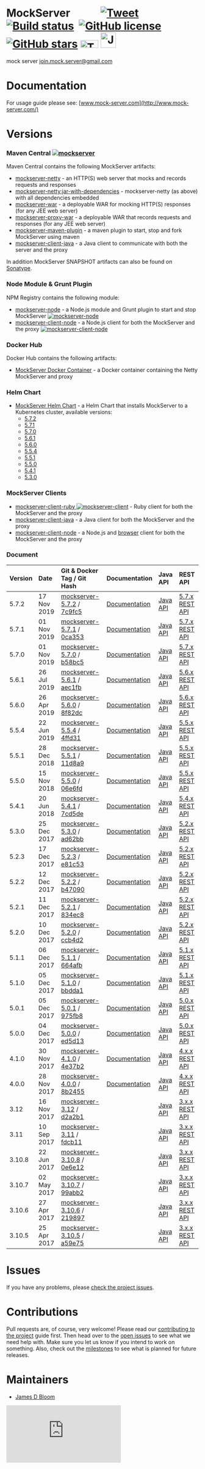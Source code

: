 MockServer &nbsp;&nbsp;&nbsp;&nbsp;&nbsp;&nbsp;&nbsp;&nbsp;&nbsp;&nbsp; [![Tweet](https://img.shields.io/twitter/url/http/shields.io.svg?style=social)](https://twitter.com/intent/tweet?text=Easily%20mock%20any%20system%20you%20integrate%20with%20via%20HTTP%20or%20HTTPS%2C%20or%20analysis%20and%20debug%20systems%20via%20HTTP%20or%20HTTPS%20by%20simple%20transparent%20proxying%20that%20allows%20easy%20inspection%20or%20modification%20of%20in%20flight%20requests&url=http://mock-server.com&hashtags=mock,proxy,http,testing,debug,developers)&nbsp; [![Build status](https://badge.buildkite.com/3b6803f4fe98cb5ed7bf18292a1434f800b53d8fecb92811d8.svg?branch=master&style=square&theme=slack)](https://buildkite.com/mockserver/mockserver)&nbsp; 
[![GitHub license](https://img.shields.io/github/license/jamesdbloom/mockserver.svg)](https://github.com/jamesdbloom/mockserver/blob/master/LICENSE.md)&nbsp; 
[![GitHub stars](https://img.shields.io/github/stars/jamesdbloom/mockserver.svg)](https://github.com/jamesdbloom/mockserver/stargazers) <a href="https://trello.com/b/dsfTCP46/mockserver"><img height="20px" width="47px" src="images/trello_badge.png" alt="Trello Backlog"></a> <a height="40px" width="66px" href="https://join-mock-server-slack.herokuapp.com"><img height="40px" src="http://mock-server.com/images/slack-logo-slim.png" alt="Join Slack"></a>
=====

mock server <join.mock.server@gmail.com>

# Documentation

For usage guide please see: [www.mock-server.com](http://www.mock-server.com/) 

# Versions

### Maven Central [![mockserver](https://maven-badges.herokuapp.com/maven-central/org.mock-server/mockserver-netty/badge.svg?style=flat)](http://search.maven.org/#search%7Cga%7C1%7Cmockserver)

Maven Central contains the following MockServer artifacts:

* [mockserver-netty](https://maven-badges.herokuapp.com/maven-central/org.mock-server/mockserver-netty) - an HTTP(S) web server that mocks and records requests and responses
* [mockserver-netty:jar-with-dependencies](https://maven-badges.herokuapp.com/maven-central/org.mock-server/mockserver-netty) - mockserver-netty (as above) with all dependencies embedded
* [mockserver-war](https://maven-badges.herokuapp.com/maven-central/org.mock-server/mockserver-war) - a deployable WAR for mocking HTTP(S) responses (for any JEE web server)
* [mockserver-proxy-war](https://maven-badges.herokuapp.com/maven-central/org.mock-server/mockserver-proxy-war) - a deployable WAR that records requests and responses (for any JEE web server)
* [mockserver-maven-plugin](https://maven-badges.herokuapp.com/maven-central/org.mock-server/mockserver-maven-plugin) - a maven plugin to start, stop and fork MockServer using maven
* [mockserver-client-java](https://maven-badges.herokuapp.com/maven-central/org.mock-server/mockserver-client-java) - a Java client to communicate with both the server and the proxy

In addition MockServer SNAPSHOT artifacts can also be found on [Sonatype](https://oss.sonatype.org/index.html#nexus-search;quick~org.mock-server).

### Node Module & Grunt Plugin

NPM Registry contains the following module:

* [mockserver-node](https://www.npmjs.org/package/mockserver-node) - a Node.js module and Grunt plugin to start and stop MockServer
    [![mockserver-node](https://nodei.co/npm/mockserver-node.png?downloads=true)](https://www.npmjs.org/package/mockserver-node)
* [mockserver-client-node](https://www.npmjs.org/package/mockserver-client) - a Node.js client for both the MockServer and the proxy 
    [![mockserver-client-node](https://nodei.co/npm/mockserver-client.png?downloads=true)](https://www.npmjs.org/package/mockserver-client)

### Docker Hub

Docker Hub contains the following artifacts:

* [MockServer Docker Container](https://hub.docker.com/r/jamesdbloom/mockserver/) - a Docker container containing the Netty MockServer and proxy

### Helm Chart

* [MockServer Helm Chart](helm/mockserver/README.md) - a Helm Chart that installs MockServer to a Kubernetes cluster, available versions:
  * [5.7.2](http://www.mock-server.com/mockserver-5.7.2.tgz) 
  * [5.7.1](http://www.mock-server.com/mockserver-5.7.1.tgz) 
  * [5.7.0](http://www.mock-server.com/mockserver-5.7.0.tgz) 
  * [5.6.1](http://www.mock-server.com/mockserver-5.6.1.tgz) 
  * [5.6.0](http://www.mock-server.com/mockserver-5.6.0.tgz) 
  * [5.5.4](http://www.mock-server.com/mockserver-5.5.4.tgz) 
  * [5.5.1](http://www.mock-server.com/mockserver-5.5.1.tgz) 
  * [5.5.0](http://www.mock-server.com/mockserver-5.5.0.tgz) 
  * [5.4.1](http://www.mock-server.com/mockserver-5.4.1.tgz) 
  * [5.3.0](http://www.mock-server.com/mockserver-5.3.0.tgz)

### MockServer Clients

* [mockserver-client-ruby ![mockserver-client](https://badge.fury.io/rb/mockserver-client.png)](https://rubygems.org/gems/mockserver-client) - Ruby client for both the MockServer and the proxy 
* [mockserver-client-java](http://search.maven.org/#search%7Cga%7C1%7Cmockserver-client-java) - a Java client for both the MockServer and the proxy 
* [mockserver-client-node](https://www.npmjs.org/package/mockserver-client) - a Node.js and [browser](https://rawgit.com/jamesdbloom/mockserver-client-node/mockserver-5.6.1/mockServerClient.js) client for both the MockServer and the proxy

### Document
Version | Date        | Git & Docker Tag / Git Hash                                                                                                                                                                 | Documentation                                                         | Java API                                                              | REST API
:-------|:------------|:--------------------------------------------------------------------------------------------------------------------------------------------------------------------------------------------|:--------------------------------------------------------------------- |:--------------------------------------------------------------------- |:---------------------------------------------------------------------------------
5.7.2   | 17 Nov 2019 | [mockserver-5.7.2](https://github.com/jamesdbloom/mockserver/tree/mockserver-5.7.2) / [7c9fc5](https://github.com/jamesdbloom/mockserver/commit/7c9fc5e5e831feac71dd68d0341ff089f37cec1e)   | [Documentation](http://mock-server.com)	                            | [Java API](http://mock-server.com/versions/5.7.2/apidocs/index.html)  | [5.7.x REST API](https://app.swaggerhub.com/apis/jamesdbloom/mock-server-openapi/5.7.x)
5.7.1   | 01 Nov 2019 | [mockserver-5.7.1](https://github.com/jamesdbloom/mockserver/tree/mockserver-5.7.1) / [0ca353](https://github.com/jamesdbloom/mockserver/commit/0ca3537023e9e0f9abcb09c92279891cbc0527c7)   | [Documentation](http://mock-server.com)	                            | [Java API](http://mock-server.com/versions/5.7.1/apidocs/index.html)  | [5.7.x REST API](https://app.swaggerhub.com/apis/jamesdbloom/mock-server-openapi/5.7.x)
5.7.0   | 01 Nov 2019 | [mockserver-5.7.0](https://github.com/jamesdbloom/mockserver/tree/mockserver-5.7.0) / [b58bc5](https://github.com/jamesdbloom/mockserver/commit/b58bc589efbc76272a2053a64e774a001f1bb0a2)   | [Documentation](http://mock-server.com)	                            | [Java API](http://mock-server.com/versions/5.7.0/apidocs/index.html)  | [5.7.x REST API](https://app.swaggerhub.com/apis/jamesdbloom/mock-server-openapi/5.7.x)
5.6.1   | 26 Jul 2019 | [mockserver-5.6.1](https://github.com/jamesdbloom/mockserver/tree/mockserver-5.6.1) / [aec1fb](https://github.com/jamesdbloom/mockserver/commit/aec1fbf1e826dc59fe4a19c3331ab6802ec4c3c7)   | [Documentation](https://5-6.mock-server.com)	                        | [Java API](http://mock-server.com/versions/5.6.0/apidocs/index.html)  | [5.6.x REST API](https://app.swaggerhub.com/apis/jamesdbloom/mock-server-openapi/5.6.x)
5.6.0   | 26 Apr 2019 | [mockserver-5.6.0](https://github.com/jamesdbloom/mockserver/tree/mockserver-5.6.0) / [8f82dc](https://github.com/jamesdbloom/mockserver/commit/8f82dc4d37271c3cbfe0b3a1963e91ec3a4ef7a7)   | [Documentation](https://5-6.mock-server.com)	                        | [Java API](http://mock-server.com/versions/5.6.0/apidocs/index.html)  | [5.6.x REST API](https://app.swaggerhub.com/apis/jamesdbloom/mock-server-openapi/5.6.x)
5.5.4   | 22 Jun 2019 | [mockserver-5.5.4](https://github.com/jamesdbloom/mockserver/tree/mockserver-5.5.4) / [4ffd31](https://github.com/jamesdbloom/mockserver/commit/4ffd3162a3250f18d343901b30c3ee71a75b1982)   | [Documentation](https://5-5.mock-server.com)	                        | [Java API](http://mock-server.com/versions/5.5.4/apidocs/index.html)  | [5.5.x REST API](https://app.swaggerhub.com/apis/jamesdbloom/mock-server-openapi/5.5.x)
5.5.1   | 28 Dec 2018 | [mockserver-5.5.1](https://github.com/jamesdbloom/mockserver/tree/mockserver-5.5.1) / [11d8a9](https://github.com/jamesdbloom/mockserver/commit/11d8a96b0eaf07b7fffd29444203503b1cdca653)   | [Documentation](https://5-5.mock-server.com)	                        | [Java API](http://mock-server.com/versions/5.5.1/apidocs/index.html)  | [5.5.x REST API](https://app.swaggerhub.com/apis/jamesdbloom/mock-server-openapi/5.5.x)
5.5.0   | 15 Nov 2018 | [mockserver-5.5.0](https://github.com/jamesdbloom/mockserver/tree/mockserver-5.5.0) / [06e6fd](https://github.com/jamesdbloom/mockserver/commit/06e6fdc4757f13fb5943fc281d5e55dc1c30919d)   | [Documentation](https://5-5.mock-server.com)	                        | [Java API](http://mock-server.com/versions/5.5.0/apidocs/index.html)  | [5.5.x REST API](https://app.swaggerhub.com/apis/jamesdbloom/mock-server-openapi/5.5.x)
5.4.1   | 20 Jun 2018 | [mockserver-5.4.1](https://github.com/jamesdbloom/mockserver/tree/mockserver-5.4.1) / [7cd5de](https://github.com/jamesdbloom/mockserver/commit/7cd5defc7463e8773d011467147a8a0f7e7b4af8)   | [Documentation](https://5-4.mock-server.com)                          | [Java API](http://mock-server.com/versions/5.4.1/apidocs/index.html)  | [5.4.x REST API](https://app.swaggerhub.com/apis/jamesdbloom/mock-server-openapi/5.4.x)
5.3.0   | 25 Dec 2017 | [mockserver-5.3.0](https://github.com/jamesdbloom/mockserver/tree/mockserver-5.3.0) / [ad62bb](https://github.com/jamesdbloom/mockserver/commit/ad62bbc4fdc1470818ffab14630623dc591ead74)   | [Documentation](https://5-3.mock-server.com)                          | [Java API](http://mock-server.com/versions/5.3.0/apidocs/index.html)  | [5.2.x REST API](https://app.swaggerhub.com/apis/jamesdbloom/mock-server-openapi/5.2.x)
5.2.3   | 17 Dec 2017 | [mockserver-5.2.3](https://github.com/jamesdbloom/mockserver/tree/mockserver-5.2.3) / [e81c53](https://github.com/jamesdbloom/mockserver/commit/e81c53852b763f88b2399090ef414f074b3e3d81)   | [Documentation](https://5-2.mock-server.com)                          | [Java API](http://mock-server.com/versions/5.2.3/apidocs/index.html)  | [5.2.x REST API](https://app.swaggerhub.com/apis/jamesdbloom/mock-server-openapi/5.2.x)
5.2.2   | 12 Dec 2017 | [mockserver-5.2.2](https://github.com/jamesdbloom/mockserver/tree/mockserver-5.2.2) / [b47090](https://github.com/jamesdbloom/mockserver/commit/b47090b579d35c7136b84378402ff466db0bfb60)   | [Documentation](https://5-2.mock-server.com)                          | [Java API](http://mock-server.com/versions/5.2.2/apidocs/index.html)  | [5.2.x REST API](https://app.swaggerhub.com/apis/jamesdbloom/mock-server-openapi/5.2.x)
5.2.1   | 11 Dec 2017 | [mockserver-5.2.1](https://github.com/jamesdbloom/mockserver/tree/mockserver-5.2.1) / [834ec8](https://github.com/jamesdbloom/mockserver/commit/834ec8fcac335b10d09183cecfe6dae358a4080c)   | [Documentation](https://5-2.mock-server.com)                          | [Java API](http://mock-server.com/versions/5.2.1/apidocs/index.html)  | [5.2.x REST API](https://app.swaggerhub.com/apis/jamesdbloom/mock-server-openapi/5.2.x)
5.2.0   | 10 Dec 2017 | [mockserver-5.2.0](https://github.com/jamesdbloom/mockserver/tree/mockserver-5.2.0) / [ccb4d2](https://github.com/jamesdbloom/mockserver/commit/ccb4d241b55dcebc9f8abfb3722cadad143f3acf)   | [Documentation](https://5-2.mock-server.com)                          | [Java API](http://mock-server.com/versions/5.2.0/apidocs/index.html)  | [5.2.x REST API](https://app.swaggerhub.com/apis/jamesdbloom/mock-server-openapi/5.2.x)
5.1.1   | 06 Dec 2017 | [mockserver-5.1.1](https://github.com/jamesdbloom/mockserver/tree/mockserver-5.1.1) / [664afb](https://github.com/jamesdbloom/mockserver/commit/664afb2c539333ce89559fb3153e56bc48ba9cb5)   | [Documentation](https://5-1.mock-server.com)                          | [Java API](http://mock-server.com/versions/5.1.1/apidocs/index.html)  | [5.1.x REST API](https://app.swaggerhub.com/apis/jamesdbloom/mock-server-openapi/5.1.x)
5.1.0   | 05 Dec 2017 | [mockserver-5.1.0](https://github.com/jamesdbloom/mockserver/tree/mockserver-5.1.0) / [bbdda1](https://github.com/jamesdbloom/mockserver/commit/bbdda1898eb3f396d56f7268faa6c2a644449ae3)   | [Documentation](https://5-1.mock-server.com)                          | [Java API](http://mock-server.com/versions/5.1.0/apidocs/index.html)  | [5.1.x REST API](https://app.swaggerhub.com/apis/jamesdbloom/mock-server-openapi/5.1.x)
5.0.1   | 05 Dec 2017 | [mockserver-5.0.1](https://github.com/jamesdbloom/mockserver/tree/mockserver-5.0.1) / [975fb8](https://github.com/jamesdbloom/mockserver/commit/975fb8971da1cd32891201733a2bc6aa4080d7ae)   | [Documentation](https://5-0.mock-server.com)                          | [Java API](http://mock-server.com/versions/5.0.1/apidocs/index.html)  | [5.0.x REST API](https://app.swaggerhub.com/apis/jamesdbloom/mock-server-openapi/5.0.x)
5.0.0   | 04 Dec 2017 | [mockserver-5.0.0](https://github.com/jamesdbloom/mockserver/tree/mockserver-5.0.0) / [ed5d13](https://github.com/jamesdbloom/mockserver/commit/ed5d13e863a25e00ab404735e183df2ce4afe635)   | [Documentation](https://5-0.mock-server.com)                          | [Java API](http://mock-server.com/versions/5.0.0/apidocs/index.html)  | [5.0.x REST API](https://app.swaggerhub.com/apis/jamesdbloom/mock-server-openapi/5.0.x)
4.1.0   | 30 Nov 2017 | [mockserver-4.1.0](https://github.com/jamesdbloom/mockserver/tree/mockserver-4.1.0) / [4e37b2](https://github.com/jamesdbloom/mockserver/commit/4e37b27b9b1bc786d0b5f53d5f1a39dd457f5d34)   | [Documentation](https://4-1.mock-server.com)                          | [Java API](http://mock-server.com/versions/4.1.0/apidocs/index.html)  | [4.x.x REST API](https://app.swaggerhub.com/apis/jamesdbloom/mock-server-openapi/4.x.x)
4.0.0   | 28 Nov 2017 | [mockserver-4.0.0](https://github.com/jamesdbloom/mockserver/tree/mockserver-4.0.0) / [8b2455](https://github.com/jamesdbloom/mockserver/commit/8b24553c6b7aabbe4ef5e99b37449330f5b908d7)   | [Documentation](https://4-0.mock-server.com)                          | [Java API](http://mock-server.com/versions/4.0.0/apidocs/index.html)  | [4.x.x REST API](https://app.swaggerhub.com/apis/jamesdbloom/mock-server-openapi/4.x.x)
3.12    | 16 Nov 2017 | [mockserver-3.12](https://github.com/jamesdbloom/mockserver/tree/mockserver-3.12) / [d2a2b1](https://github.com/jamesdbloom/mockserver/commit/d2a2b1b7399e8405f2d19bc105c99a0a26327c61)     |                                                                       | [Java API](http://mock-server.com/versions/3.12/apidocs/index.html)   | [3.x.x REST API](https://app.swaggerhub.com/apis/jamesdbloom/mock-server_api/3.x.x)
3.11    | 10 Sep 2017 | [mockserver-3.11](https://github.com/jamesdbloom/mockserver/tree/mockserver-3.11) / [fdcb11](https://github.com/jamesdbloom/mockserver/commit/fdcb1113ecd075ec7d9b1d065ed778dadebb1772)     |                                                                       | [Java API](http://mock-server.com/versions/3.11/apidocs/index.html)   | [3.x.x REST API](https://app.swaggerhub.com/apis/jamesdbloom/mock-server_api/3.x.x)
3.10.8  | 22 Jun 2017 | [mockserver-3.10.8](https://github.com/jamesdbloom/mockserver/tree/mockserver-3.10.8) / [0e6e12](https://github.com/jamesdbloom/mockserver/commit/0e6e1227f5e3d5d9faa68434d3ed708edee7b9ee) |                                                                       | [Java API](http://mock-server.com/versions/3.10.8/apidocs/index.html) | [3.x.x REST API](https://app.swaggerhub.com/apis/jamesdbloom/mock-server_api/3.x.x)
3.10.7  | 02 May 2017 | [mockserver-3.10.7](https://github.com/jamesdbloom/mockserver/tree/mockserver-3.10.7) / [99abb2](https://github.com/jamesdbloom/mockserver/commit/99abb290e31e9a65706e64a360f4ad318723f0ba) |                                                                       | [Java API](http://mock-server.com/versions/3.10.7/apidocs/index.html) | [3.x.x REST API](https://app.swaggerhub.com/apis/jamesdbloom/mock-server_api/3.x.x)
3.10.6  | 27 Apr 2017 | [mockserver-3.10.6](https://github.com/jamesdbloom/mockserver/tree/mockserver-3.10.6) / [219897](https://github.com/jamesdbloom/mockserver/commit/2198972a3911efcf0fa116f4cdd0851ab31699c1) |                                                                       | [Java API](http://mock-server.com/versions/3.10.6/apidocs/index.html) | [3.x.x REST API](https://app.swaggerhub.com/apis/jamesdbloom/mock-server_api/3.x.x)
3.10.5  | 25 Apr 2017 | [mockserver-3.10.5](https://github.com/jamesdbloom/mockserver/tree/mockserver-3.10.5) / [a59e75](https://github.com/jamesdbloom/mockserver/commit/a59e750432f9d9431c1c6352953e1309d53178fc) |                                                                       | [Java API](http://mock-server.com/versions/3.10.5/apidocs/index.html) | [3.x.x REST API](https://app.swaggerhub.com/apis/jamesdbloom/mock-server_api/3.x.x)

# Issues

If you have any problems, please [check the project issues](https://github.com/jamesdbloom/mockserver/issues?state=open).

# Contributions

Pull requests are, of course, very welcome! Please read our [contributing to the project](https://github.com/jamesdbloom/mockserver/wiki/Contributing-to-the-project) guide first. Then head over to the [open issues](https://github.com/jamesdbloom/mockserver/issues?state=open) to see what we need help with. Make sure you let us know if you intend to work on something. Also, check out the [milestones](https://github.com/jamesdbloom/mockserver/milestones) to see what is planned for future releases.

# Maintainers
* [James D Bloom](http://blog.jamesdbloom.com)

[![Analytics](https://ga-beacon.appspot.com/UA-32687194-4/mockserver/README.md)](https://github.com/igrigorik/ga-beacon)
